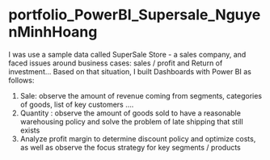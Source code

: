 # portfolio_PowerBI_Supersale_NguyenMinhHoang
I was use a sample data called SuperSale Store - a sales company, and faced issues around business cases: sales / profit and Return of investment...
Based on that situation, I built Dashboards with Power BI as follows:

1. Sale: observe the amount of revenue coming from segments, categories of goods, list of key customers ....
2. Quantity : observe the amount of goods sold to have a reasonable warehousing policy and solve the problem of late shipping that still exists
3. Analyze profit margin to determine discount policy and optimize costs, as well as observe the focus strategy for key segments / products
